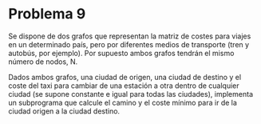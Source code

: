 # Problema 9
Se dispone de dos grafos que representan la matriz de costes para viajes en un determinado país, pero por 
diferentes medios de transporte (tren y autobús, por ejemplo). Por supuesto ambos grafos tendrán el mismo 
número de nodos, N. 

Dados ambos grafos, una ciudad de origen, una ciudad de destino y el coste del taxi 
para cambiar de una estación a otra dentro de cualquier ciudad (se supone constante e igual para todas 
las ciudades), implementa un subprograma que calcule el camino y el coste mínimo para ir de la ciudad 
origen a la ciudad destino. 
